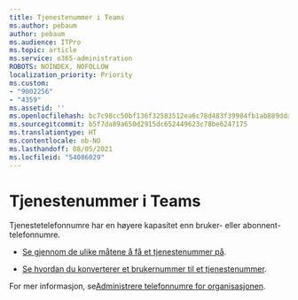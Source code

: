 ```yaml
---
title: Tjenestenummer i Teams
ms.author: pebaum
author: pebaum
ms.audience: ITPro
ms.topic: article
ms.service: o365-administration
ROBOTS: NOINDEX, NOFOLLOW
localization_priority: Priority
ms.custom:
- "9002256"
- "4359"
ms.assetid: ''
ms.openlocfilehash: bc7c98cc50bf136f32583512ea6c78d483f39984fb1ab889dda19d1c1391e90f
ms.sourcegitcommit: b5f7da89a650d2915dc652449623c78be6247175
ms.translationtype: HT
ms.contentlocale: nb-NO
ms.lasthandoff: 08/05/2021
ms.locfileid: "54086029"
---
```

# <a name="service-numbers-in-teams"></a>Tjenestenummer i Teams

Tjenestetelefonnumre har en høyere kapasitet enn bruker- eller abonnent-telefonnumre. 

- [Se gjennom de ulike måtene å få et tjenestenummer på](https://docs.microsoft.com/microsoftteams/getting-service-phone-numbers). 

- [Se hvordan du konverterer et brukernummer til et tjenestenummer](https://docs.microsoft.com/microsoftteams/manage-phone-numbers-for-your-organization/phone-number-management-for-the-u-s).

For mer informasjon, se[Administrere telefonnumre for organisasjonen](https://docs.microsoft.com/microsoftteams/manage-phone-numbers-for-your-organization/manage-phone-numbers-for-your-organization).
